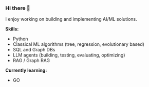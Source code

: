 ### Hi there 👋

I enjoy working on building and implementing AI/ML solutions.

**Skills:**
- Python
- Classical ML algorithms (tree, regression, evolutionary based)
- SQL and Graph DBs
- LLM agents (building, testing, evaluating, optimizing)
- RAG / Graph RAG

**Currently learning:**
- GO
